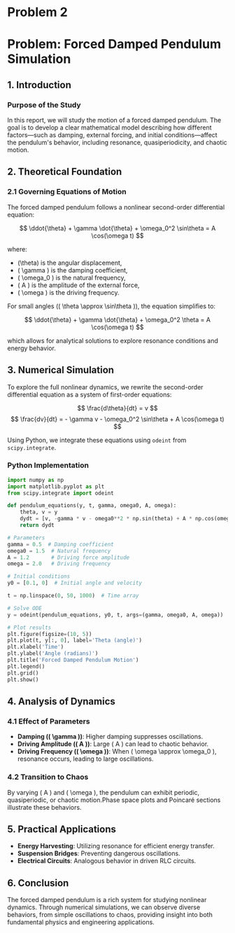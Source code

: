 # Problem 2
# Problem: Forced Damped Pendulum Simulation

## 1. Introduction

### Purpose of the Study
In this report, we will study the motion of a forced damped pendulum. The goal is to develop a clear mathematical model describing how different factors—such as damping, external forcing, and initial conditions—affect the pendulum's behavior, including resonance, quasiperiodicity, and chaotic motion. 

## 2. Theoretical Foundation

### 2.1 Governing Equations of Motion
The forced damped pendulum follows a nonlinear second-order differential equation:

$$
\ddot{\theta} + \gamma \dot{\theta} + \omega_0^2 \sin\theta = A \cos(\omega t)
$$

where:
- \(\theta\) is the angular displacement,
- \( \gamma \) is the damping coefficient,
- \( \omega_0 \) is the natural frequency,
- \( A \) is the amplitude of the external force,
- \( \omega \) is the driving frequency.

For small angles (\( \theta \approx \sin\theta \)), the equation simplifies to:

$$
\ddot{\theta} + \gamma \dot{\theta} + \omega_0^2 \theta = A \cos(\omega t)
$$

which allows for analytical solutions to explore resonance conditions and energy behavior.

## 3. Numerical Simulation
To explore the full nonlinear dynamics, we rewrite the second-order differential equation as a system of first-order equations:

$$
\frac{d\theta}{dt} = v
$$
$$
\frac{dv}{dt} = - \gamma v - \omega_0^2 \sin\theta + A \cos(\omega t)
$$

Using Python, we integrate these equations using `odeint` from `scipy.integrate`.

### Python Implementation
```python
import numpy as np
import matplotlib.pyplot as plt
from scipy.integrate import odeint

def pendulum_equations(y, t, gamma, omega0, A, omega):
    theta, v = y
    dydt = [v, -gamma * v - omega0**2 * np.sin(theta) + A * np.cos(omega * t)]
    return dydt

# Parameters
gamma = 0.5  # Damping coefficient
omega0 = 1.5  # Natural frequency
A = 1.2       # Driving force amplitude
omega = 2.0   # Driving frequency

# Initial conditions
y0 = [0.1, 0]  # Initial angle and velocity

t = np.linspace(0, 50, 1000)  # Time array

# Solve ODE
y = odeint(pendulum_equations, y0, t, args=(gamma, omega0, A, omega))

# Plot results
plt.figure(figsize=(10, 5))
plt.plot(t, y[:, 0], label='Theta (angle)')
plt.xlabel('Time')
plt.ylabel('Angle (radians)')
plt.title('Forced Damped Pendulum Motion')
plt.legend()
plt.grid()
plt.show()
```

## 4. Analysis of Dynamics

### 4.1 Effect of Parameters
- **Damping (\( \gamma \))**: Higher damping suppresses oscillations.
- **Driving Amplitude (\( A \))**: Large \( A \) can lead to chaotic behavior.
- **Driving Frequency (\( \omega \))**: When \( \omega \approx \omega_0 \), resonance occurs, leading to large oscillations.

### 4.2 Transition to Chaos
By varying \( A \) and \( \omega \), the pendulum can exhibit periodic, quasiperiodic, or chaotic motion.Phase space plots and Poincaré sections illustrate these behaviors.

## 5. Practical Applications
- **Energy Harvesting**: Utilizing resonance for efficient energy transfer.
- **Suspension Bridges**: Preventing dangerous oscillations.
- **Electrical Circuits**: Analogous behavior in driven RLC circuits.

## 6. Conclusion
The forced damped pendulum is a rich system for studying nonlinear dynamics. Through numerical simulations, we can observe diverse behaviors, from simple oscillations to chaos, providing insight into both fundamental physics and engineering applications.

